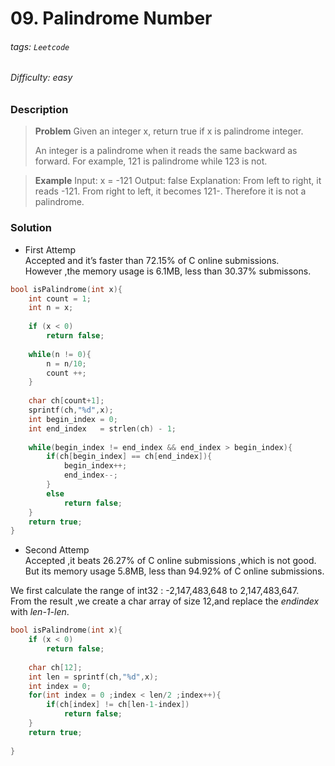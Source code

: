 # 09. Palindrome Number
###### tags: `Leetcode`
###### Difficulty: easy
### Description
>**Problem**
>Given an integer x, return true if x is palindrome integer.
>
>An integer is a palindrome when it reads the same backward as forward. For example, 121 is palindrome while 123 is not.

>**Example**
Input: x = -121
Output: false
Explanation: From left to right, it reads -121. From right to left, it becomes 121-. Therefore it is not a palindrome.

### Solution
* First Attemp  
Accepted and it’s faster than 72.15% of C online submissions.  
However ,the memory usage is  6.1MB, less than 30.37% submissons.

```c
bool isPalindrome(int x){
    int count = 1;
    int n = x;
    
    if (x < 0)
        return false;
    
    while(n != 0){
        n = n/10;
        count ++; 
    }
    
    char ch[count+1];
    sprintf(ch,"%d",x);
    int begin_index = 0;
    int end_index   = strlen(ch) - 1;
  
    while(begin_index != end_index && end_index > begin_index){        
        if(ch[begin_index] == ch[end_index]){
            begin_index++;
            end_index--;
        }
        else
            return false;       
    }
    return true;   
}
```
* Second Attemp  
Accepted ,it beats 26.27% of C online submissions ,which is not good.  
But its memory usage 5.8MB, less than 94.92% of C online submissions.

We first calculate the range of int32 : -2,147,483,648 to 2,147,483,647.  
From the result ,we create a char array of size 12,and replace the *endindex* with *len-1-len*.
```c
bool isPalindrome(int x){
    if (x < 0)
        return false;
    
    char ch[12];
    int len = sprintf(ch,"%d",x);
    int index = 0;
    for(int index = 0 ;index < len/2 ;index++){
        if(ch[index] != ch[len-1-index])
            return false;     
    }
    return true;
    
}
```

